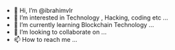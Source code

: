- 👋 Hi, I’m @ibrahimvlr
- 👀 I’m interested in Technology , Hacking, coding etc ...
- 🌱 I’m currently learning Blockchain Technology ...
- 💞️ I’m looking to collaborate on ...
- 📫 How to reach me ...

<!---
ibrahimvlr/ibrahimvlr is a ✨ special ✨ repository because its `README.md` (this file) appears on your GitHub profile.
You can click the Preview link to take a look at your changes.
--->
